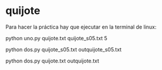 # quijote

Para hacer la práctica hay que ejecutar en la terminal de linux:

python uno.py quijote.txt quijote_s05.txt 5

python dos.py quijote_s05.txt outquijote_s05.txt

python dos.py quijote.txt outquijote.txt
